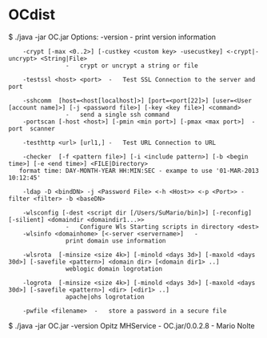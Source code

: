 # OCdist

$ ./java -jar OC.jar
Options:
		-version 		-	print version information

		-crypt [-max <0..2>] [-custkey <custom key> -usecustkey] <-crypt|-uncrypt> <String|File>
					-	crypt or uncrypt a string or file

		-testssl <host> <port>	-	Test SSL Connection to the server and port 

		-sshcomm  [host=<host[localhost]>] [port=<port[22]>] [user=<User [account name]>] [-j <password file>] [-key <key file>] <command>
					-	send a single ssh command
		-portscan [-host <host>] [-pmin <min port>] [-pmax <max port>]	-	port  scanner 

		-testhttp <url> [url1,]	-	Test URL Connection to URL

		-checker  [-f <pattern file>] [-i <include pattern>] [-b <begin time>] [-e <end time>] <FILE|Directory>
       format time: DAY-MONTH-YEAR HH:MIN:SEC - exampe to use '01-MAR-2013 10:12:45' 

		-ldap -D <bindDN> -j <Password File> <-h <Host>> <-p <Port>> -filter <filter> -b <baseDN>

		-wlsconfig [-dest <script dir [/Users/SuMario/bin]>] [-reconfig] [-silient] <domaindir <domaindir1...>>
					-	Configure Wls Starting scripts in directory <dest>
		-wlsinfo <domainhome> [<-server <servername>]	-
					print domain use information

		-wlsrota  [-minsize <size 4k>] [-minold <days 3d>] [-maxold <days 30d>] [-savefile <pattern>] <domain dir> [<domain dir1> ..]
					weblogic domain logrotation

		-logrota  [-minsize <size 4k>] [-minold <days 3d>] [-maxold <days 30d>] [-savefile <pattern>] <dir> [<dir1> ..]
					apache|ohs logrotation

		-pwfile <filename>	-	store a password in a secure file




 $ ./java -jar OC.jar -version
 Opitz MHService - OC.jar/0.0.2.8 - Mario Nolte
